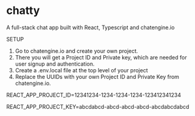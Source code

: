# chatty
A full-stack chat app built with React, Typescript and chatengine.io

SETUP

1. Go to chatengine.io and create your own project.
2. There you will get a Project ID and Private key, which are needed for user signup and authentication.
3. Create a .env.local file at the top level of your project
4. Replace the UUIDs with your own Project ID and Private Key from chatengine.io.

REACT_APP_PROJECT_ID=12341234-1234-1234-1234-123412341234

REACT_APP_PROJECT_KEY=abcdabcd-abcd-abcd-abcd-abcdabcdabcd
